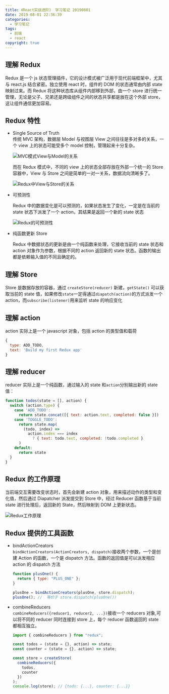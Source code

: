```yaml
---
title: 《React实战进阶》 学习笔记 20190801
date: 2019-08-01 22:36:39
categories:
  - 学习笔记
tags:
  - 前端
  - react
copyright: true
---
```


## 理解 Redux

Redux 是一个 js 状态管理插件，它的设计模式被广泛用于现代前端框架中，尤其与 react.js 结合紧密。独立使用 react 时，组件的 DOM 的状态通常由内部 state 映射过来。而 Redux 将这种状态库从组件内部移到外部，由一个 store 进行统一管理，无论是父子、兄弟还是跨级组件之间的状态共享都是放在这个外部 store，这让组件通信更加容易。

## Redux 特性

- Single Source of Truth  
  传统 MVC 架构，数据层 Model 与视图层 View 之间往往是多对多的关系，一个 view 上的状态可能受多个 model 控制，管理起来十分复杂。<!--more -->

  ![MVC模式View与Model的关系](https://img.yeyanjie.com/blog/201908/1.png)

  而在 Redux 模式中，不同的 view 上的状态全部存放在外部一个统一的 Store 容器中，View 与 Store 之间是简单的一对一关系，数据流向清晰多了。

  ![Redux中View与Store的关系](https://img.yeyanjie.com/blog/201908/2.png)

- 可预测性

  Redux 中的数据变化是可以预测的，如果状态发生了变化，一定是在当前的 state 状态下派发了一个 action，其结果是返回一个新的 state 状态

  ![Redux的可预测性](https://img.yeyanjie.com/blog/201908/3.png)

- 纯函数更新 Store

  Redux 中数据状态的更新是由一个纯函数来处理，它接收当前的 state 状态和 action 对象作为参数，根据不同的 action 返回新的 state 状态。函数的输出都是依赖输入值的不同且确定的。

## 理解 Store

Store 是数据存放的容器，通过 `createStore(reducer)` 新建，`getState()` 可以获取当前的 state 值，如果修改`state`一定得通过`diapatch(action)`的方式派发一个 action，而`subscribe(listener)`用来监听 state 的响应变化

## 理解 action

action 实际上是一个 javascript 对象，包括 action 的类型值和载荷

```js
{
  type: ADD_TODO,
  text: 'Build my first Redux app'
}
```

## 理解 reducer

reducer 实际上是一个纯函数，通过输入的 state 和`action`分别输出新的 state 值：

```js
function todos(state = [], action) {
  switch (action.type) {
    case 'ADD_TODO':
      return state.concat([{ text: action.text, completed: false }])
    case 'TOGGLE_TODO':
      return state.map(
        (todo, index) =>
          action.index === index
            ? { text: todo.text, completed: !todo.completed }
      )
    default:
      return state
  }
}
```

## Redux 的工作原理

当前端交互需要改变状态时，首先会新建 action 对象，用来描述动作的类型和变化值，然后通过 Diapatcher 派发提交到 Store 中，经过 Reducer 函数基于当前 state 进行处理后，返回新的 State，然后映射到 DOM 上更新状态。

![Redux工作原理](https://img.yeyanjie.com/blog/201908/4.png)

## Redux 提供的工具函数

- bindActionCreators  
  `bindActionCreators(ActionCreators, dispatch)`接收两个参数，一个是创建 Action 的函数，一个是 dispatch 方法。函数的返回值是可以派发相应 action 的 dispatch 方法

  ```js
  function plusOne() {
    return { type: "PLUS_ONE" };
  }

  plusOne = bindActionCreators(plusOne, store.dispatch);
  plusOne(); //  等价于 store.dispatch(plusOne())
  ```

- combineReducers  
  `combineReducers({reducer1, reducer2, ...})`接收一个 reducers 对象,可以将不同的 reducer 同时连接到 store 上，每个 reducer 函数返回的 state 都相互独立。

  ```js
  import { combineReducers } from "redux";

  const todos = (state = {}, action) => state;
  const counter = (state = {}, action) => state;

  const store = createStore(
    combineReducers({
      todos,
      counter
    })
  );
  console.log(store); // {tods: {...}, counter: {...}}
  ```
